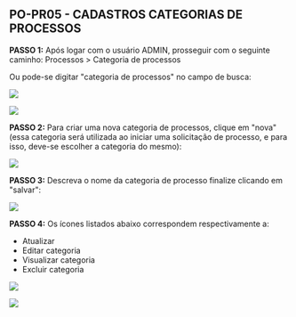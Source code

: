 ## PO-PR05 - CADASTROS CATEGORIAS DE PROCESSOS

**PASSO 1:** Após logar com o usuário ADMIN, prosseguir com o seguinte caminho:
Processos > Categoria de processos

Ou pode-se digitar "categoria de processos" no campo de busca:

![]([PATH_IMG]/mp-po-pr05-01.png) 

![]([PATH_IMG]/mp-po-pr05-02.png)

**PASSO 2:** Para criar uma nova categoria de processos, clique em "nova" (essa categoria será utilizada ao iniciar uma solicitação de processo, e para isso, deve-se escolher a categoria do mesmo):

![]([PATH_IMG]/mp-po-pr05-03.png)

**PASSO 3:** Descreva o nome da categoria de processo finalize clicando em "salvar":

![]([PATH_IMG]/mp-po-pr05-04.png)

**PASSO 4:** Os ícones listados abaixo correspondem respectivamente a:

* Atualizar
* Editar categoria
* Visualizar categoria
* Excluir categoria

![]([PATH_IMG]/mp-po-pr05-05.png)

![]([PATH_IMG]/mp-po-pr05-06.png)